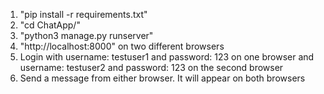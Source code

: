 1. "pip install -r requirements.txt"
2. "cd ChatApp/"
3. "python3 manage.py runserver"
4. "http://localhost:8000" on two different browsers
5. Login with username: testuser1 and password: 123 on one browser and username: testuser2 and password: 123 on the second browser
6. Send a message from either browser. It will appear on both browsers

